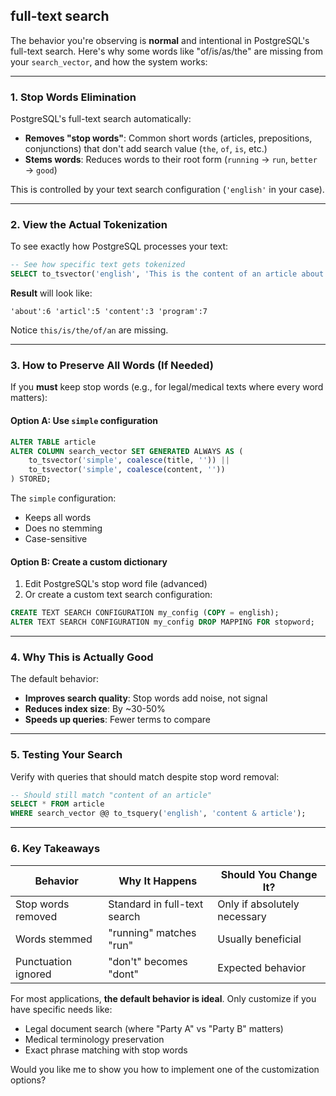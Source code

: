 


## full-text search
The behavior you're observing is **normal** and intentional in PostgreSQL's full-text search. Here's why some words like "of/is/as/the" are missing from your `search_vector`, and how the system works:

---

### **1. Stop Words Elimination**
PostgreSQL's full-text search automatically:
- **Removes "stop words"**: Common short words (articles, prepositions, conjunctions) that don't add search value (`the`, `of`, `is`, etc.)
- **Stems words**: Reduces words to their root form (`running` → `run`, `better` → `good`)

This is controlled by your text search configuration (`'english'` in your case).

---

### **2. View the Actual Tokenization**
To see exactly how PostgreSQL processes your text:

```sql
-- See how specific text gets tokenized
SELECT to_tsvector('english', 'This is the content of an article about programming');
```

**Result** will look like:
```
'about':6 'articl':5 'content':3 'program':7
```
Notice `this/is/the/of/an` are missing.

---

### **3. How to Preserve All Words (If Needed)**
If you **must** keep stop words (e.g., for legal/medical texts where every word matters):

#### Option A: Use `simple` configuration
```sql
ALTER TABLE article 
ALTER COLUMN search_vector SET GENERATED ALWAYS AS (
    to_tsvector('simple', coalesce(title, '')) || 
    to_tsvector('simple', coalesce(content, ''))
) STORED;
```
The `simple` configuration:
- Keeps all words
- Does no stemming
- Case-sensitive

#### Option B: Create a custom dictionary
1. Edit PostgreSQL's stop word file (advanced)
2. Or create a custom text search configuration:
```sql
CREATE TEXT SEARCH CONFIGURATION my_config (COPY = english);
ALTER TEXT SEARCH CONFIGURATION my_config DROP MAPPING FOR stopword;
```

---

### **4. Why This is Actually Good**
The default behavior:
- **Improves search quality**: Stop words add noise, not signal
- **Reduces index size**: By ~30-50%
- **Speeds up queries**: Fewer terms to compare

---

### **5. Testing Your Search**
Verify with queries that should match despite stop word removal:
```sql
-- Should still match "content of an article"
SELECT * FROM article 
WHERE search_vector @@ to_tsquery('english', 'content & article');
```

---

### **6. Key Takeaways**
| Behavior            | Why It Happens               | Should You Change It?        |
| ------------------- | ---------------------------- | ---------------------------- |
| Stop words removed  | Standard in full-text search | Only if absolutely necessary |
| Words stemmed       | "running" matches "run"      | Usually beneficial           |
| Punctuation ignored | "don't" becomes "dont"       | Expected behavior            |

For most applications, **the default behavior is ideal**. Only customize if you have specific needs like:
- Legal document search (where "Party A" vs "Party B" matters)
- Medical terminology preservation
- Exact phrase matching with stop words

Would you like me to show you how to implement one of the customization options?